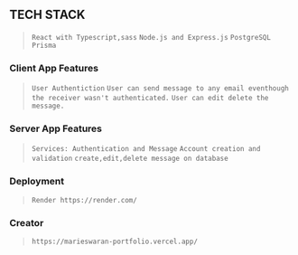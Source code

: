 ## TECH STACK
>`React with Typescript,sass`
>`Node.js and Express.js`
>`PostgreSQL`
> `Prisma`

### Client App Features

>`User Authentiction`
>`User can send message to any email eventhough the receiver wasn't authenticated.`
>`User can edit delete the message.`

### Server App Features

>`Services: Authentication and Message`
>`Account creation and validation`
>`create,edit,delete message on database`

### Deployment

>`Render https://render.com/`


### Creator
>`https://marieswaran-portfolio.vercel.app/`


